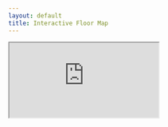 ```yaml
---
layout: default
title: Interactive Floor Map
---
```


<!-- from https://benmarshall.me/responsive-iframes/ -->
<div class="intrinsic-container intrinsic-container-16x9">
  <iframe src="https://s23.a2zinc.net/clients/dlplanners/SIGCSE19/Public/EventMap.aspx?shMode=E" allowfullscreen></iframe>
</div>
